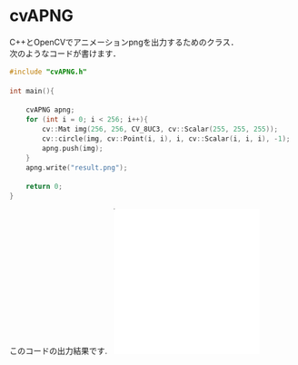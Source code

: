 # cvAPNG  
C++とOpenCVでアニメーションpngを出力するためのクラス．  
次のようなコードが書けます．  

```cpp:sample.cpp
#include "cvAPNG.h"

int main(){

	cvAPNG apng;
	for (int i = 0; i < 256; i++){
		cv::Mat img(256, 256, CV_8UC3, cv::Scalar(255, 255, 255));
		cv::circle(img, cv::Point(i, i), i, cv::Scalar(i, i, i), -1);
		apng.push(img);
	}
	apng.write("result.png");
	
	return 0;
}
```

このコードの出力結果です.  
<img src="img/result.png">
